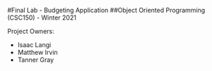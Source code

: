 #Final Lab - Budgeting Application
##Object Oriented Programming (CSC150) - Winter 2021

<p>Project Owners:</p>
<ul>
<li>Isaac Langi</li>
<li>Matthew Irvin</li>
<li>Tanner Gray</li>
</ul>